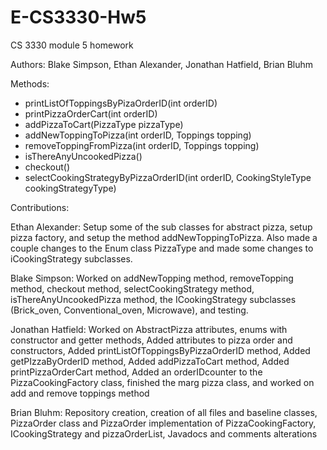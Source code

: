 # E-CS3330-Hw5

CS 3330 module 5 homework

Authors: Blake Simpson, Ethan Alexander, Jonathan Hatfield, Brian Bluhm

Methods:
- printListOfToppingsByPizaOrderID(int orderID)
- printPizzaOrderCart(int orderID)
- addPizzaToCart(PizzaType pizzaType)
- addNewToppingToPizza(int orderID, Toppings topping)
- removeToppingFromPizza(int orderID, Toppings topping)
- isThereAnyUncookedPizza()
- checkout()
- selectCookingStrategyByPizzaOrderID(int orderID, CookingStyleType cookingStrategyType)

Contributions:

Ethan Alexander: Setup some of the sub classes for abstract pizza, setup pizza factory, and setup the method addNewToppingToPizza. Also made a couple changes to the Enum class PizzaType and made some changes to iCookingStrategy subclasses.

Blake Simpson: Worked on addNewTopping method, removeTopping method, checkout method, selectCookingStrategy method, isThereAnyUncookedPizza method, the ICookingStrategy subclasses (Brick_oven, Conventional_oven, Microwave), and testing.

Jonathan Hatfield: Worked on AbstractPizza attributes, enums with constructor and getter methods, Added attributes to pizza order and constructors, Added printListOfToppingsByPizzaOrderID method, Added getPIzzaByOrderID method, Added addPizzaToCart method, Added printPizzaOrderCart method, Added an orderIDcounter to the PizzaCookingFactory class, finished the marg pizza class, and worked on add and remove toppings method 

Brian Bluhm: Repository creation, creation of all files and baseline classes, PizzaOrder class and PizzaOrder implementation of PizzaCookingFactory, ICookingStrategy and pizzaOrderList, Javadocs and comments alterations
